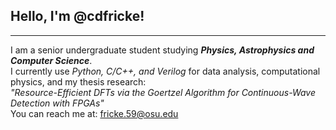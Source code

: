 ## Hello, I'm @cdfricke!
---
I am a senior undergraduate student studying ___Physics, Astrophysics and Computer Science___. \
I currently use _Python, C/C++, and Verilog_ for data analysis, computational physics, and my thesis research: \
_"Resource-Efficient DFTs via the Goertzel Algorithm for Continuous-Wave Detection with FPGAs"_ \
You can reach me at: fricke.59@osu.edu
